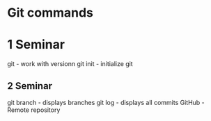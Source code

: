 # Git commands
# 1 Seminar
git - work with versionn
git init - initialize git

## 2 Seminar
git branch - displays branches
git log - displays all commits
GitHub - Remote repository